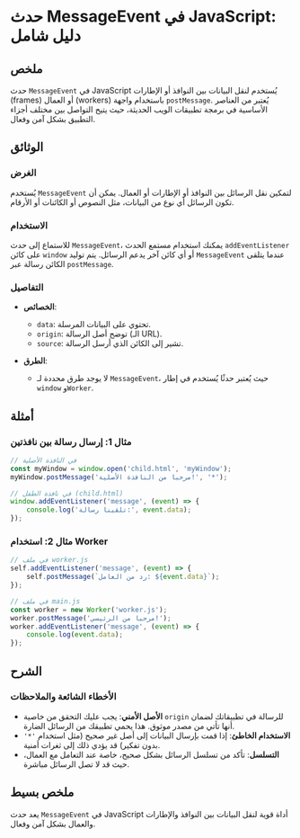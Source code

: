 <!--
Meta Description: # حدث MessageEvent في JavaScript: دليل شامل ## ملخص حدث `MessageEvent` في JavaScript يُستخدم لنقل البيانات بين النوافذ أو الإطارات (frames) أو العمال ...
Meta Keywords: worker, messageevent, الرسائل, event, حدث
-->

# حدث MessageEvent في JavaScript: دليل شامل

## ملخص
حدث `MessageEvent` في JavaScript يُستخدم لنقل البيانات بين النوافذ أو الإطارات (frames) أو العمال (workers) باستخدام واجهة `postMessage`. يُعتبر من العناصر الأساسية في برمجة تطبيقات الويب الحديثة، حيث يتيح التواصل بين مختلف أجزاء التطبيق بشكل آمن وفعال.

## الوثائق
### الغرض
يُستخدم `MessageEvent` لتمكين نقل الرسائل بين النوافذ أو الإطارات أو العمال. يمكن أن تكون الرسائل أي نوع من البيانات، مثل النصوص أو الكائنات أو الأرقام.

### الاستخدام
للاستماع إلى حدث `MessageEvent`، يمكنك استخدام مستمع الحدث `addEventListener` على كائن `window` أو أي كائن آخر يدعم الرسائل. يتم توليد `MessageEvent` عندما يتلقى الكائن رسالة عبر `postMessage`.

### التفاصيل
- **الخصائص**:
  - `data`: تحتوي على البيانات المرسلة.
  - `origin`: توضح أصل الرسالة (الـ URL).
  - `source`: تشير إلى الكائن الذي أرسل الرسالة.
  
- **الطرق**:
  - لا يوجد طرق محددة لـ `MessageEvent`، حيث يُعتبر حدثًا يُستخدم في إطار `window` و`Worker`.

## أمثلة
### مثال 1: إرسال رسالة بين نافذتين
```javascript
// في النافذة الأصلية
const myWindow = window.open('child.html', 'myWindow');
myWindow.postMessage('مرحبا من النافذة الأصلية!', '*');

// في نافذة الطفل (child.html)
window.addEventListener('message', (event) => {
    console.log('تلقينا رسالة:', event.data);
});
```

### مثال 2: استخدام Worker
```javascript
// في ملف worker.js
self.addEventListener('message', (event) => {
    self.postMessage(`رد من العامل: ${event.data}`);
});

// في ملف main.js
const worker = new Worker('worker.js');
worker.postMessage('مرحبا من الرئيسي!');
worker.addEventListener('message', (event) => {
    console.log(event.data);
});
```

## الشرح
### الأخطاء الشائعة والملاحظات
- **الأصل الأمني**: يجب عليك التحقق من خاصية `origin` للرسالة في تطبيقاتك لضمان أنها تأتي من مصدر موثوق. هذا يحمي تطبيقك من الرسائل الضارة.
- **الاستخدام الخاطئ**: إذا قمت بإرسال البيانات إلى أصل غير صحيح (مثل استخدام `'*'` بدون تفكير) قد يؤدي ذلك إلى ثغرات أمنية.
- **التسلسل**: تأكد من تسلسل الرسائل بشكل صحيح، خاصة عند التعامل مع العمال، حيث قد لا تصل الرسائل مباشرة.

## ملخص بسيط
يعد حدث `MessageEvent` في JavaScript أداة قوية لنقل البيانات بين النوافذ والإطارات والعمال بشكل آمن وفعال.